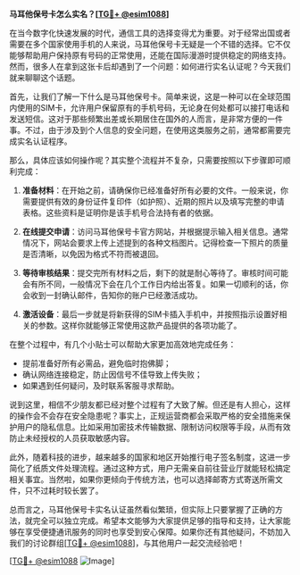 **马耳他保号卡怎么实名？[[TG💪+ @esim1088](https://t.me/s/esim1088)]**

在当今数字化快速发展的时代，通信工具的选择变得尤为重要。对于经常出国或者需要在多个国家使用手机的人来说，马耳他保号卡无疑是一个不错的选择。它不仅能够帮助用户保持原有号码的正常使用，还能在国际漫游时提供稳定的网络支持。然而，很多人在拿到这张卡后却遇到了一个问题：如何进行实名认证呢？今天我们就来聊聊这个话题。

首先，让我们了解一下什么是马耳他保号卡。简单来说，这是一种可以在全球范围内使用的SIM卡，允许用户保留原有的手机号码，无论身在何处都可以接打电话和发送短信。这对于那些频繁出差或长期居住在国外的人而言，是非常方便的一件事。不过，由于涉及到个人信息的安全问题，在使用这类服务之前，通常都需要完成实名认证程序。

那么，具体应该如何操作呢？其实整个流程并不复杂，只需要按照以下步骤即可顺利完成：

1. **准备材料**：在开始之前，请确保你已经准备好所有必要的文件。一般来说，你需要提供有效的身份证件复印件（如护照）、近期的照片以及填写完整的申请表格。这些资料是证明你是该手机号合法持有者的依据。

2. **在线提交申请**：访问马耳他保号卡官方网站，并根据提示输入相关信息。通常情况下，网站会要求上传上述提到的各种文档图片。记得检查一下照片的质量是否清晰，以免因为格式不符而被退回。

3. **等待审核结果**：提交完所有材料之后，剩下的就是耐心等待了。审核时间可能会有所不同，一般情况下会在几个工作日内给出答复。如果一切顺利的话，你会收到一封确认邮件，告知你的账户已经激活成功。

4. **激活设备**：最后一步就是将新获得的SIM卡插入手机中，并按照指示设置好相关的参数。这样你就能够正常使用这款产品提供的各项功能了。

在整个过程中，有几个小贴士可以帮助大家更加高效地完成任务：
- 提前准备好所有必需品，避免临时抱佛脚；
- 确认网络连接稳定，防止因信号不佳导致上传失败；
- 如果遇到任何疑问，及时联系客服寻求帮助。

说到这里，相信不少朋友都已经对整个过程有了大致了解。但还是有人担心，这样的操作会不会存在安全隐患呢？事实上，正规运营商都会采取严格的安全措施来保护用户的隐私信息。比如采用加密技术传输数据、限制访问权限等手段，从而有效防止未经授权的人员获取敏感内容。

此外，随着科技的进步，越来越多的国家和地区开始推行电子签名制度，这进一步简化了纸质文件处理流程。通过这种方式，用户无需亲自前往营业厅就能轻松搞定相关事宜。当然啦，如果你更倾向于传统方法，也可以选择邮寄方式寄送所需文件，只不过耗时较长罢了。

总而言之，马耳他保号卡实名认证虽然看似繁琐，但实际上只要掌握了正确的方法，就完全可以独立完成。希望本文能够为大家提供足够的指导和支持，让大家能够在享受便捷通讯服务的同时也享受到安心保障。如果你还有其他疑问，不妨加入我们的讨论群组[[TG💪+ @esim1088](https://t.me/s/esim1088)]，与其他用户一起交流经验吧！

[[TG💪+ @esim1088](https://t.me/s/esim1088) ![Image](https://i.postimg.cc/4NQfJmqS/Snipaste-2025-05-13-00-14-12.png)]